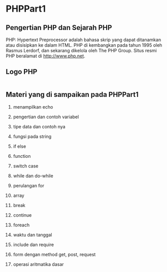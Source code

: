 # PHPPart1
## Pengertian PHP dan Sejarah PHP
PHP: Hypertext Preprocessor adalah bahasa skrip yang dapat ditanamkan atau disisipkan ke dalam HTML. PHP di kembangkan pada tahun 1995 oleh Rasmus Lerdorf, dan sekarang dikelola oleh The PHP Group. Situs resmi PHP beralamat di http://www.php.net.

## Logo PHP
<img scr="https://github.com/neapps/PHPPart1/blob/master/php.png">

## Materi yang di sampaikan pada PHPPart1
1. menampilkan echo

2. pengertian dan contoh variabel

3. tipe data dan contoh nya

4. fungsi pada string

5. if else

6. function 

7. switch case

8. while dan do-while

9. perulangan for

10. array

11. break

12. continue

13. foreach

14. waktu dan tanggal

15. include dan require

16. form dengan method get, post, request 

17. operasi aritmatika dasar
